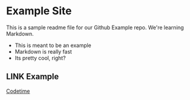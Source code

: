 # Example Site

This is a sample readme file for our Github Example repo. We're learning Markdown.

* This is meant to be an example
* Markdown is really fast
* Its pretty cool, right?

## LINK Example
[Codetime](https://www.codetime.io)